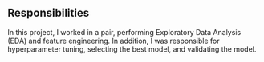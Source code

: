 ## Responsibilities

In this project, I worked in a pair, performing Exploratory Data Analysis (EDA) and feature engineering. In addition, I was responsible for hyperparameter tuning, selecting the best model, and validating the model.

